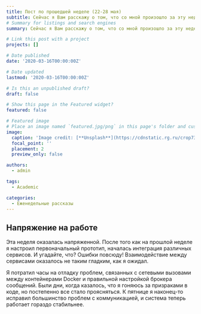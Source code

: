 ```yaml
---
title: Пост по прошедшей неделе (22-28 мая)
subtitle: Сейчас я Вам расскажу о том, что со мной произошло за эту неделю...
# Summary for listings and search engines
summary: Сейчас я Вам расскажу о том, что со мной произошло за эту неделю...

# Link this post with a project
projects: []

# Date published
date: '2020-03-16T00:00:00Z'

# Date updated
lastmod: '2020-03-16T00:00:00Z'

# Is this an unpublished draft?
draft: false

# Show this page in the Featured widget?
featured: false

# Featured image
# Place an image named `featured.jpg/png` in this page's folder and customize its options here.
image:
  caption: 'Image credit: [**Unsplash**](https://cdnstatic.rg.ru/crop735x414/uploads/images/135/37/51/ponchik-1000.jpg)'
  focal_point: ''
  placement: 2
  preview_only: false

authors:
  - admin

tags:
  - Academic

categories:
  - Еженедельные рассказы
---
```

## Напряжение на работе
Эта неделя оказалась напряженной. После того как на прошлой неделе я настроил первоначальный прототип, началась интеграция различных сервисов. И угадайте, что? Ошибки повсюду! Взаимодействие между сервисами оказалось не таким гладким, как я ожидал.

Я потратил часы на отладку проблем, связанных с сетевыми вызовами между контейнерами Docker и правильной настройкой брокера сообщений. Были дни, когда казалось, что я гоняюсь за призраками в коде, но постепенно все стало проясняться. К пятнице я наконец-то исправил большинство проблем с коммуникацией, и система теперь работает гораздо стабильнее.

